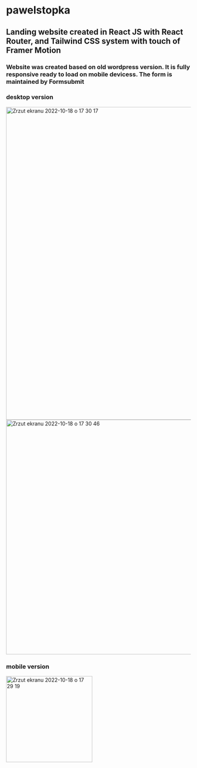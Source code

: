 # pawelstopka
<h2>Landing website created in React JS with React Router, and Tailwind CSS system with touch of Framer Motion</h1>
<h3>Website was created based on old wordpress version. It is fully responsive ready to load on mobile devicess. The form is maintained by Formsubmit</h3>

<h3>desktop version</h3>
<img width="853" alt="Zrzut ekranu 2022-10-18 o 17 30 17" src="https://user-images.githubusercontent.com/90817546/196475776-3cea4d2e-1b2f-4246-9ca2-f77c0096fb50.png">
<img width="640" alt="Zrzut ekranu 2022-10-18 o 17 30 46" src="https://user-images.githubusercontent.com/90817546/196475782-b336da0c-f912-4232-9a76-8a17e1423a01.png">


<h3>mobile version</h3>
<img width="235" alt="Zrzut ekranu 2022-10-18 o 17 29 19" src="https://user-images.githubusercontent.com/90817546/196475334-fb11a530-1052-400f-8b0f-01c5aa7707df.png">

